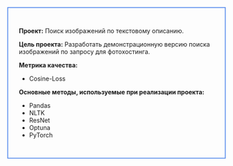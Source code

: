 <div style="padding: 30px 25px; border: 2px #6495ed solid">

__Проект:__ Поиск изображений по текстовому описанию.

__Цель проекта:__ Разработать демонстрационную версию поиска изображений по запросу для фотохостинга.

__Метрика качества:__
- Cosine-Loss 

__Основные методы, используемые при реализации проекта:__
- Pandas
- NLTK
- ResNet
- Optuna
- PyTorch
</div>